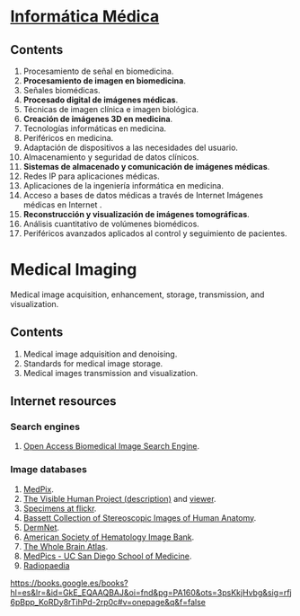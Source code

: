 # [Informática Médica](https://www.ual.es/estudios/grados/presentacion/plandeestudios/asignatura/3321/33214301)

## Contents

1. Procesamiento de señal en biomedicina.
2. **Procesamiento de imagen en biomedicina**.
3. Señales biomédicas. 
4. **Procesado digital de imágenes médicas**. 
5. Técnicas de imagen clínica e imagen biológica.
6. **Creación de imágenes 3D en medicina**.
7. Tecnologías informáticas en medicina. 
8. Periféricos en medicina. 
9. Adaptación de dispositivos a las necesidades del usuario.
10. Almacenamiento y seguridad de datos clínicos. 
11. **Sistemas de almacenado y comunicación de imágenes médicas**. 
12. Redes IP para aplicaciones médicas.
13. Aplicaciones de la ingeniería informática en medicina.
14. Acceso a bases de datos médicas a través de Internet Imágenes médicas en Internet .
15. **Reconstrucción y visualización de imágenes tomográficas**. 
16. Análisis cuantitativo de volúmenes biomédicos. 
17. Periféricos avanzados aplicados al control y seguimiento de pacientes.

# **Medical Imaging**

Medical image acquisition, enhancement, storage, transmission, and visualization.

## Contents

1. Medical image adquisition and denoising.
2. Standards for medical image storage.
3. Medical images transmission and visualization.

## Internet resources

### Search engines

1. [Open Access Biomedical Image Search Engine](https://openi.nlm.nih.gov/).

### Image databases

1. [MedPix](https://medpix.nlm.nih.gov/home).
2. [The Visible Human Project (description)](https://www.nlm.nih.gov/research/visible/visible_human.html) and [viewer](https://visiblehumanproject.com/).
3. [Specimens at flickr](https://www.flickr.com/photos/euthman/albums/72057594114099781/).
4. [Bassett Collection of Stereoscopic Images of Human Anatomy](https://lane.stanford.edu/biomed-resources/bassett/index.html).
5. [DermNet](https://dermnetnz.org/images).
6. [American Society of Hematology Image Bank](http://imagebank.hematology.org/).
7. [The Whole Brain Atlas](http://www.med.harvard.edu/AANLIB/home.html).
8. [MedPics - UC San Diego School of Medicine](https://medpics.ucsd.edu/index.cfm).
9. [Radiopaedia](https://radiopaedia.org/)

https://books.google.es/books?hl=es&lr=&id=GkE_EQAAQBAJ&oi=fnd&pg=PA160&ots=3psKkjHvbg&sig=rfj6pBpp_KoRDy8rTihPd-2rp0c#v=onepage&q&f=false
